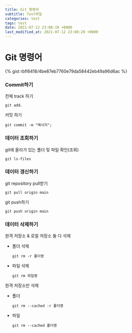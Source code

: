```yaml
---
title: Git 명령어
subtitle: Test파일
categories: test
tags: test
date: 2021-07-12 23:08:19 +0000
last_modified_at: 2021-07-12 23:08:20 +0000
---
```

# Git 명령어

{% gist rbfl6418/4be87eb7760e79da58442eb49a96d6ac %}


### Commit하기

전체 track 하기

`git add.`

커밋 하기 

`git commit -m "메시지";`

### 데이터 조회하기

git에 올라가 있는 폴더 및 파일 확인(조회)

`git ls-files`

### 데이터 갱신하기

git repository pull받기

`git pull origin main`

git push하기

`git push origin main`

### 데이터 삭제하기

원격 저장소 & 로컬 저장소  둘 다 삭제

- 폴더 삭제

    `git rm -r 폴더명`

- 파일 삭제

    `git rm 파일명`

원격 저장소만 삭제

- 폴더

    `git rm --cached -r 폴더명`

- 파일

    `git rm --cached 폴더명`

[](https://mungto.tistory.com/187)
